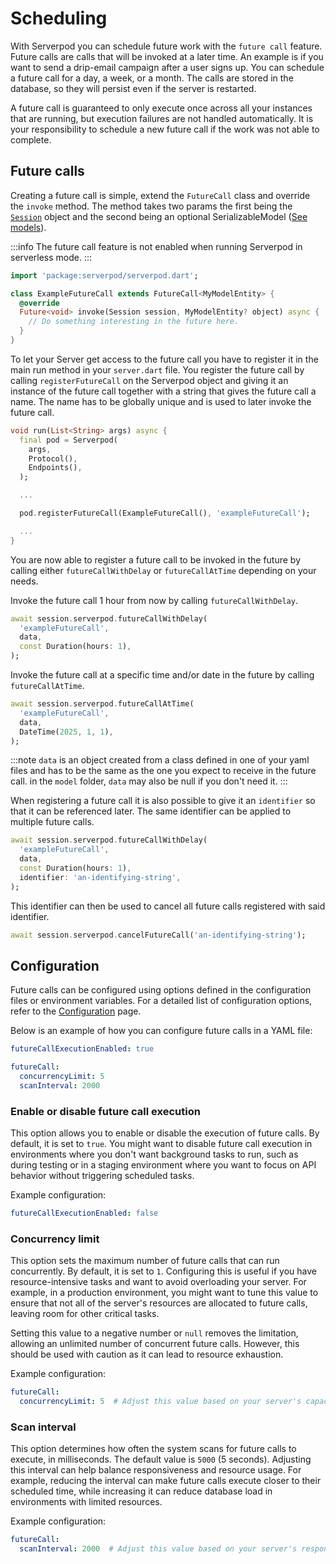 # Scheduling

With Serverpod you can schedule future work with the `future call` feature. Future calls are calls that will be invoked at a later time. An example is if you want to send a drip-email campaign after a user signs up. You can schedule a future call for a day, a week, or a month. The calls are stored in the database, so they will persist even if the server is restarted.

A future call is guaranteed to only execute once across all your instances that are running, but execution failures are not handled automatically. It is your responsibility to schedule a new future call if the work was not able to complete.

## Future calls

Creating a future call is simple, extend the `FutureCall` class and override the `invoke` method. The method takes two params the first being the [`Session`](sessions) object and the second being an optional SerializableModel ([See models](models)).

:::info
The future call feature is not enabled when running Serverpod in serverless mode.
:::

```dart
import 'package:serverpod/serverpod.dart';

class ExampleFutureCall extends FutureCall<MyModelEntity> {
  @override
  Future<void> invoke(Session session, MyModelEntity? object) async {
    // Do something interesting in the future here.
  }
}
```

To let your Server get access to the future call you have to register it in the main run method in your `server.dart` file. You register the future call by calling `registerFutureCall` on the Serverpod object and giving it an instance of the future call together with a string that gives the future call a name. The name has to be globally unique and is used to later invoke the future call.

```dart
void run(List<String> args) async {
  final pod = Serverpod(
    args,
    Protocol(),
    Endpoints(),
  );

  ...

  pod.registerFutureCall(ExampleFutureCall(), 'exampleFutureCall');

  ...
}
```

You are now able to register a future call to be invoked in the future by calling either `futureCallWithDelay` or `futureCallAtTime` depending on your needs.

Invoke the future call 1 hour from now by calling `futureCallWithDelay`.

```dart
await session.serverpod.futureCallWithDelay(
  'exampleFutureCall',
  data,
  const Duration(hours: 1),
);
```

Invoke the future call at a specific time and/or date in the future by calling `futureCallAtTime`.

```dart
await session.serverpod.futureCallAtTime(
  'exampleFutureCall',
  data,
  DateTime(2025, 1, 1),
);
```

:::note
`data` is an object created from a class defined in one of your yaml files and has to be the same as the one you expect to receive in the future call. in the `model` folder, `data` may also be null if you don't need it.
:::

When registering a future call it is also possible to give it an `identifier` so that it can be referenced later. The same identifier can be applied to multiple future calls.

```dart
await session.serverpod.futureCallWithDelay(
  'exampleFutureCall',
  data,
  const Duration(hours: 1),
  identifier: 'an-identifying-string',
);
```

This identifier can then be used to cancel all future calls registered with said identifier.

```dart
await session.serverpod.cancelFutureCall('an-identifying-string');
```

## Configuration

Future calls can be configured using options defined in the configuration files or environment variables. For a detailed list of configuration options, refer to the [Configuration](07-configuration.md) page.

Below is an example of how you can configure future calls in a YAML file:

```yaml
futureCallExecutionEnabled: true

futureCall:
  concurrencyLimit: 5
  scanInterval: 2000
```

### Enable or disable future call execution

This option allows you to enable or disable the execution of future calls. By default, it is set to `true`. You might want to disable future call execution in environments where you don't want background tasks to run, such as during testing or in a staging environment where you want to focus on API behavior without triggering scheduled tasks.

Example configuration:

```yaml
futureCallExecutionEnabled: false
```

### Concurrency limit

This option sets the maximum number of future calls that can run concurrently. By default, it is set to `1`. Configuring this is useful if you have resource-intensive tasks and want to avoid overloading your server. For example, in a production environment, you might want to tune this value to ensure that not all of the server's resources are allocated to future calls, leaving room for other critical tasks.

Setting this value to a negative number or `null` removes the limitation, allowing an unlimited number of concurrent future calls. However, this should be used with caution as it can lead to resource exhaustion.

Example configuration:

```yaml
futureCall:
  concurrencyLimit: 5  # Adjust this value based on your server's capacity
```

### Scan interval

This option determines how often the system scans for future calls to execute, in milliseconds. The default value is `5000` (5 seconds). Adjusting this interval can help balance responsiveness and resource usage. For example, reducing the interval can make future calls execute closer to their scheduled time, while increasing it can reduce database load in environments with limited resources.

Example configuration:

```yaml
futureCall:
  scanInterval: 2000  # Adjust this value based on your server's responsiveness needs
```
